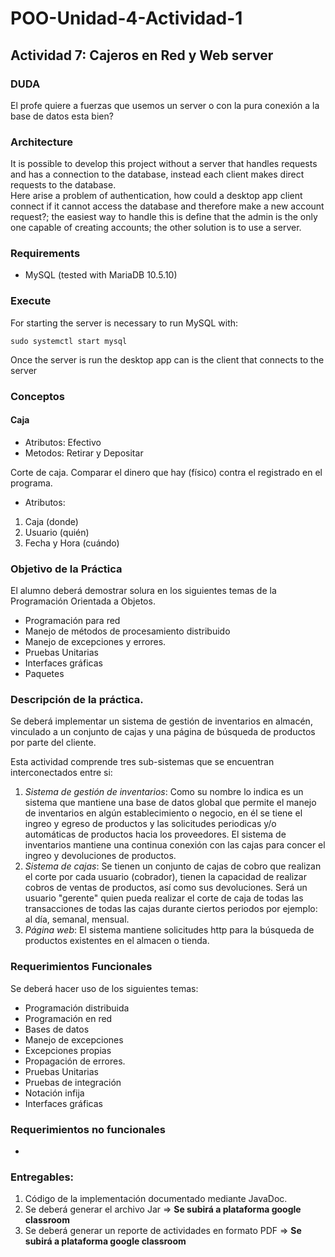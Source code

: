 # POO-Unidad-4-Actividad-1
## Actividad 7: Cajeros en Red y Web server

### DUDA  
El profe quiere a fuerzas que usemos un server o con la pura conexión a la base de datos esta bien?

### Architecture  
It is possible to develop this project without a server that handles requests and has a connection to the database, instead each client makes direct requests to the database.  
Here arise a problem of authentication, how could a desktop app client connect if it cannot access the database and therefore make a new account request?; the easiest way to handle this is define that the admin is the only one capable of creating accounts; the other solution is to use a server.

### Requirements
* MySQL (tested with MariaDB 10.5.10)

### Execute
For starting the server is necessary to run MySQL with:
```
sudo systemctl start mysql
```
Once the server is run the desktop app can is the client that connects to the server

### Conceptos
#### Caja
* Atributos: Efectivo
* Metodos: Retirar y Depositar

Corte de caja. Comparar el dinero que hay (físico) contra el registrado en el programa.
* Atributos:
1. Caja (donde)
2. Usuario (quién)
3. Fecha y Hora (cuándo)


### Objetivo de la Práctica

El alumno deberá demostrar solura en los siguientes temas de la Programación Orientada a Objetos.
  * Programación para red
  * Manejo de métodos de procesamiento distribuido
  * Manejo de excepciones y errores.
  * Pruebas Unitarias
  * Interfaces gráficas
  * Paquetes

### Descripción de la práctica.

Se deberá implementar un sistema de gestión de inventarios en almacén, vinculado a un conjunto de cajas y una página de búsqueda de productos por parte del cliente.

Esta actividad comprende tres sub-sistemas que se encuentran interconectados entre si:

  1. *Sistema de gestión de inventarios*: Como su nombre lo indica es un sistema que mantiene una base de datos global que permite el manejo de inventarios en algún establecimiento o negocio, en él se tiene el ingreo y egreso de productos y las solicitudes periodicas y/o automáticas de productos hacia los proveedores. El sistema de inventarios mantiene una continua conexión con las cajas para concer el ingreo y devoluciones de productos.
  2. *Sistema de cajas*: Se tienen un conjunto de cajas de cobro que realizan el corte por cada usuario (cobrador), tienen la capacidad de realizar cobros de ventas de productos, así como sus devoluciones. Será un usuario "gerente" quien pueda realizar el corte de caja de todas las transacciones de todas las cajas durante ciertos periodos por ejemplo: al día, semanal, mensual.
  3. *Página web*: El sistema mantiene solicitudes http para la búsqueda de productos existentes en el almacen o tienda.

### Requerimientos Funcionales
Se deberá hacer uso de los siguientes temas:

  * Programación distribuida
  * Programación en red
  * Bases de datos
  * Manejo de excepciones
  * Excepciones propias
  * Propagación de errores.
  * Pruebas Unitarias
  * Pruebas de integración
  * Notación infija
  * Interfaces gráficas

### Requerimientos no funcionales

  * 

### Entregables:

  1. Código de la implementación documentado mediante JavaDoc.
  2. Se deberá generar el archivo Jar => **Se subirá a plataforma google classroom**
  3. Se deberá generar un reporte de actividades en formato PDF => **Se subirá a plataforma google classroom**
